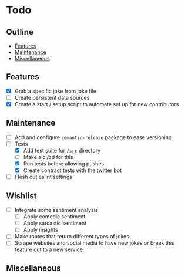 # Todo

## Outline

- [Features](#features)
- [Maintenance](#maintenance)
- [Miscellaneous](#miscellaneous)

## Features
- [x] Grab a specific joke from joke file
- [ ] Create persistent data sources
- [x] Create a start / setup script to automate set up for new contributors

## Maintenance
- [ ] Add and configure ```semantic-release``` package to ease versioning
- [ ] Tests
    - [x] Add test suite for `/src` directory
    - [ ] Make a ci/cd for this
    - [x] Run tests before allowing pushes
    - [x] Create contract tests with the twitter bot
- [ ] Flesh out eslint settings

## Wishlist
- [ ] Integrate some sentiment analysis
    - [ ] Apply comedic sentiment
    - [ ] Apply sarcastic sentiment
    - [ ] Apply insights
- [ ] Make routes that return different types of jokes
- [ ] Scrape websites and social media to have new jokes or break this feature out to a new service.

## Miscellaneous
